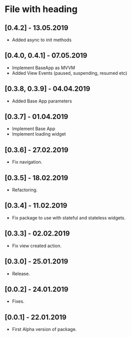 # File with heading

## [0.4.2] - 13.05.2019

* Added async to init methods

## [0.4.0, 0.4.1] - 07.05.2019

* Implement BaseApp as MVVM
* Added View Events (paused, suspending, resumed etc)

## [0.3.8, 0.3.9] - 04.04.2019

* Added Base App parameters

## [0.3.7] - 01.04.2019

* Implement Base App
* Implement loading widget

## [0.3.6] - 27.02.2019

* Fix navigation.

## [0.3.5] - 18.02.2019

* Refactoring.

## [0.3.4] - 11.02.2019

* Fix package to use with stateful and stateless widgets.

## [0.3.3] - 02.02.2019

* Fix view created action.

## [0.3.0] - 25.01.2019

* Release.

## [0.0.2] - 24.01.2019

* Fixes.

## [0.0.1] - 22.01.2019

* First Alpha version of package.
